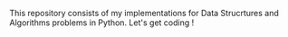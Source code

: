 This repository consists of my implementations for Data Strucrtures and Algorithms problems in Python. Let's get coding !
